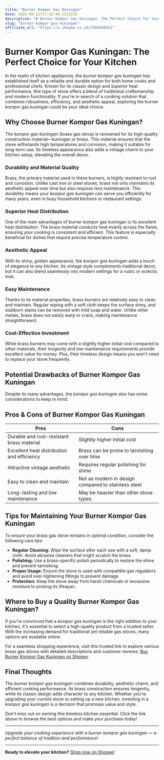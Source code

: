 ```yaml
---
title: "Burner Kompor Gas Kuningan"
date: 2025-06-11T17:32:48.137223Z
description: "# Burner Kompor Gas Kuningan: The Perfect Choice for Your Kitchen..."
slug: "burner-kompor-gas-kuningan"
affiliate_url: "https://s.shopee.co.id/7V44C68VX2"
---
```

# Burner Kompor Gas Kuningan: The Perfect Choice for Your Kitchen

In the realm of kitchen appliances, the *burner kompor gas kuningan* has established itself as a reliable and durable option for both home cooks and professional chefs. Known for its classic design and superior heat performance, this type of stove offers a blend of traditional craftsmanship and modern functionality. If you're in search of a cooking solution that combines robustness, efficiency, and aesthetic appeal, exploring the burner kompor gas kuningan could be your ideal choice.

## Why Choose Burner Kompor Gas Kuningan?

The *kompor gas kuningan* (brass gas stove) is renowned for its high-quality construction material—kuningan or brass. This material ensures that the stove withstands high temperatures and corrosion, making it suitable for long-term use. Its timeless appearance also adds a vintage charm to your kitchen setup, elevating the overall decor.

### Durability and Material Quality

Brass, the primary material used in these burners, is highly resistant to rust and corrosion. Unlike cast iron or steel stoves, brass not only maintains its aesthetic appeal over time but also requires less maintenance. This durability means your *kompor gas kuningan* can serve you efficiently for many years, even in busy household kitchens or restaurant settings.

### Superior Heat Distribution

One of the main advantages of burner kompor gas kuningan is its excellent heat distribution. The brass material conducts heat evenly across the flame, ensuring your cooking is consistent and efficient. This feature is especially beneficial for dishes that require precise temperature control.

### Aesthetic Appeal

With its shiny, golden appearance, the *kompor gas kuningan* adds a touch of elegance to any kitchen. Its vintage style complements traditional decor, but it can also blend seamlessly into modern settings for a rustic or eclectic look.

### Easy Maintenance

Thanks to its material properties, brass burners are relatively easy to clean and maintain. Regular wiping with a soft cloth keeps the surface shiny, and stubborn stains can be removed with mild soap and water. Unlike other metals, brass does not easily warp or crack, making maintenance straightforward.

### Cost-Effective Investment

While brass burners may come with a slightly higher initial cost compared to other materials, their longevity and low maintenance requirements provide excellent value for money. Plus, their timeless design means you won't need to replace your stove frequently.

## Potential Drawbacks of Burner Kompor Gas Kuningan

Despite its many advantages, the *kompor gas kuningan* also has some considerations to keep in mind.

## Pros & Cons of Burner Kompor Gas Kuningan

| Pros                                              | Cons                                           |
|---------------------------------------------------|------------------------------------------------|
| Durable and rust-resistant brass material       | Slightly higher initial cost                  |
| Excellent heat distribution and efficiency      | Brass can be prone to tarnishing over time  |
| Attractive vintage aesthetic                    | Requires regular polishing for shine       |
| Easy to clean and maintain                       | Not as modern in design compared to stainless steel |
| Long-lasting and low maintenance                | May be heavier than other stove types     |

## Tips for Maintaining Your Burner Kompor Gas Kuningan

To ensure your brass gas stove remains in optimal condition, consider the following care tips:

- **Regular Cleaning:** Wipe the surface after each use with a soft, damp cloth. Avoid abrasive cleaners that might scratch the brass.
- **Polishing:** Use a brass-specific polish periodically to restore the shine and prevent tarnishing.
- **Proper Usage:** Ensure the stove is used with compatible gas regulators and avoid over-tightening fittings to prevent damage.
- **Protection:** Keep the stove away from harsh chemicals or excessive moisture to prolong its lifespan.

## Where to Buy a Quality Burner Kompor Gas Kuningan?

If you're convinced that a *kompor gas kuningan* is the right addition to your kitchen, it's essential to select a high-quality product from a trusted seller. With the increasing demand for traditional yet reliable gas stoves, many options are available online.

For a seamless shopping experience, visit this trusted link to explore various brass gas stoves with detailed descriptions and customer reviews: [Buy Burner Kompor Gas Kuningan on Shopee](https://s.shopee.co.id/7V44C68VX2).

## Final Thoughts

The *burner kompor gas kuningan* combines durability, aesthetic charm, and efficient cooking performance. Its brass construction ensures longevity, while its classic design adds character to any kitchen. Whether you're upgrading your current stove or setting up a new kitchen, investing in a *kompor gas kuningan* is a decision that promises value and style.

Don't miss out on owning this timeless kitchen essential. Click the link above to browse the best options and make your purchase today!

---

*Upgrade your cooking experience with a burner kompor gas kuningan — a perfect balance of tradition and performance!*

---

**Ready to elevate your kitchen?** [Shop now on Shopee!](https://s.shopee.co.id/7V44C68VX2)